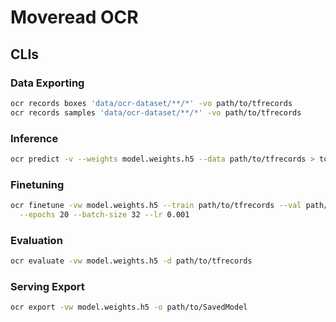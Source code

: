 # Moveread OCR

## CLIs

### Data Exporting

```bash
ocr records boxes 'data/ocr-dataset/**/*' -vo path/to/tfrecords
ocr records samples 'data/ocr-dataset/**/*' -vo path/to/tfrecords
```

### Inference

```bash
ocr predict -v --weights model.weights.h5 --data path/to/tfrecords > top-preds.ndjson
```

### Finetuning

```bash
ocr finetune -vw model.weights.h5 --train path/to/tfrecords --val path/to/tfrecords \
  --epochs 20 --batch-size 32 --lr 0.001
```

### Evaluation

```bash
ocr evaluate -vw model.weights.h5 -d path/to/tfrecords
```

### Serving Export

```bash
ocr export -vw model.weights.h5 -o path/to/SavedModel
```